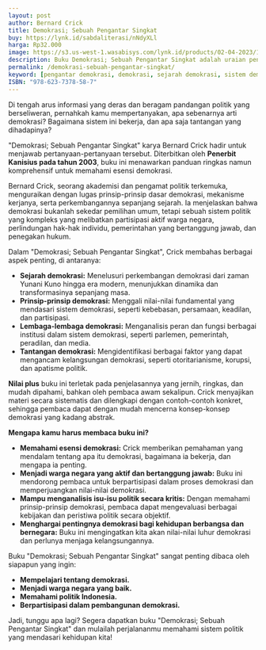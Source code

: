 ```yaml
---
layout: post
author: Bernard Crick
title: Demokrasi; Sebuah Pengantar Singkat
buy: https://lynk.id/sabdaliterasi/nNdyXLl
harga: Rp32.000
image: https://s3.us-west-1.wasabisys.com/lynk.id/products/02-04-2023/1680417585615_1885740
description: Buku Demokrasi; Sebuah Pengantar Singkat adalah uraian pendek tentang sejarah doktrin dan praktik demokrasi
permalink: /demokrasi-sebuah-pengantar-singkat/
keyword: [pengantar demokrasi, demokrasi, sejarah demokrasi, sistem demokrasi, penerapan demokrasi, buku tentang demokrasi]
ISBN: "978-623-7378-58-7"
---
```

<p>Di tengah arus informasi yang deras dan beragam pandangan politik yang berseliweran, pernahkah kamu mempertanyakan, apa sebenarnya arti demokrasi? Bagaimana sistem ini bekerja, dan apa saja tantangan yang dihadapinya?</p><p>"Demokrasi; Sebuah Pengantar Singkat" karya Bernard Crick hadir untuk menjawab pertanyaan-pertanyaan tersebut. Diterbitkan oleh <strong>Penerbit Kanisius pada tahun 2003</strong>, buku ini menawarkan panduan ringkas namun komprehensif untuk memahami esensi demokrasi.</p><p>Bernard Crick, seorang akademisi dan pengamat politik terkemuka, menguraikan dengan lugas prinsip-prinsip dasar demokrasi, mekanisme kerjanya, serta perkembangannya sepanjang sejarah. Ia menjelaskan bahwa demokrasi bukanlah sekedar pemilihan umum, tetapi sebuah sistem politik yang kompleks yang melibatkan partisipasi aktif warga negara, perlindungan hak-hak individu, pemerintahan yang bertanggung jawab, dan penegakan hukum.</p><p>Dalam "Demokrasi; Sebuah Pengantar Singkat", Crick membahas berbagai aspek penting, di antaranya:</p><ul><li><strong>Sejarah demokrasi:</strong> Menelusuri perkembangan demokrasi dari zaman Yunani Kuno hingga era modern, menunjukkan dinamika dan transformasinya sepanjang masa.</li><li><strong>Prinsip-prinsip demokrasi:</strong> Menggali nilai-nilai fundamental yang mendasari sistem demokrasi, seperti kebebasan, persamaan, keadilan, dan partisipasi.</li><li><strong>Lembaga-lembaga demokrasi:</strong> Menganalisis peran dan fungsi berbagai institusi dalam sistem demokrasi, seperti parlemen, pemerintah, peradilan, dan media.</li><li><strong>Tantangan demokrasi:</strong> Mengidentifikasi berbagai faktor yang dapat mengancam kelangsungan demokrasi, seperti otoritarianisme, korupsi, dan apatisme politik.</li></ul><p><strong>Nilai plus</strong> buku ini terletak pada penjelasannya yang jernih, ringkas, dan mudah dipahami, bahkan oleh pembaca awam sekalipun. Crick menyajikan materi secara sistematis dan dilengkapi dengan contoh-contoh konkret, sehingga pembaca dapat dengan mudah mencerna konsep-konsep demokrasi yang kadang abstrak.</p><p><strong>Mengapa kamu harus membaca buku ini?</strong></p><ul><li><strong>Memahami esensi demokrasi:</strong> Crick memberikan pemahaman yang mendalam tentang apa itu demokrasi, bagaimana ia bekerja, dan mengapa ia penting.</li><li><strong>Menjadi warga negara yang aktif dan bertanggung jawab:</strong> Buku ini mendorong pembaca untuk berpartisipasi dalam proses demokrasi dan memperjuangkan nilai-nilai demokrasi.</li><li><strong>Mampu menganalisis isu-isu politik secara kritis:</strong> Dengan memahami prinsip-prinsip demokrasi, pembaca dapat mengevaluasi berbagai kebijakan dan peristiwa politik secara objektif.</li><li><strong>Menghargai pentingnya demokrasi bagi kehidupan berbangsa dan bernegara:</strong> Buku ini mengingatkan kita akan nilai-nilai luhur demokrasi dan perlunya menjaga kelangsungannya.</li></ul><p>Buku "Demokrasi; Sebuah Pengantar Singkat" sangat penting dibaca oleh siapapun yang ingin:</p><ul><li><strong>Mempelajari tentang demokrasi.</strong></li><li><strong>Menjadi warga negara yang baik.</strong></li><li><strong>Memahami politik Indonesia.</strong></li><li><strong>Berpartisipasi dalam pembangunan demokrasi.</strong></li></ul><p>Jadi, tunggu apa lagi? Segera dapatkan buku "Demokrasi; Sebuah Pengantar Singkat" dan mulailah perjalananmu memahami sistem politik yang mendasari kehidupan kita!</p>
